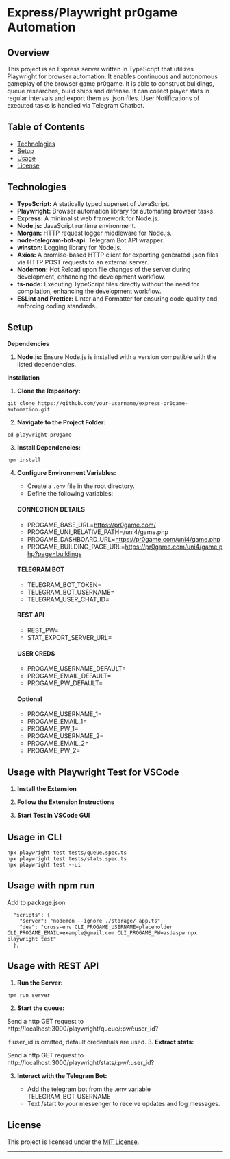 # Express/Playwright pr0game Automation

## Overview

This project is an Express server written in TypeScript that utilizes Playwright for browser automation. It enables continuous and autonomous gameplay of the browser game pr0game. It is able to construct buildings, queue researches, build ships and defense.
It can collect player stats in regular intervals and export them as .json files.
User Notifications of executed tasks is handled via Telegram Chatbot.

## Table of Contents

- [Technologies](#technologies)
- [Setup](#setup)
- [Usage](#usage)
- [License](#license)

## Technologies

- **TypeScript:** A statically typed superset of JavaScript.
- **Playwright:** Browser automation library for automating browser tasks.
- **Express:** A minimalist web framework for Node.js.
- **Node.js:** JavaScript runtime environment.
- **Morgan:** HTTP request logger middleware for Node.js.
- **node-telegram-bot-api:** Telegram Bot API wrapper.
- **winston:** Logging library for Node.js.
- **Axios:** A promise-based HTTP client for exporting generated .json files via HTTP POST requests to an external server.
- **Nodemon:** Hot Reload upon file changes of the server during development, enhancing the development workflow.
- **ts-node:** Executing TypeScript files directly without the need for compilation, enhancing the development workflow.
- **ESLint and Prettier:** Linter and Formatter for ensuring code quality and enforcing coding standards.

## Setup

**Dependencies**

1. **Node.js:** Ensure Node.js is installed with a version compatible with the listed dependencies.

**Installation**

1. **Clone the Repository:**

```
git clone https://github.com/your-username/express-pr0game-automation.git
```

2. **Navigate to the Project Folder:**

```
cd playwright-pr0game
```

3. **Install Dependencies:**

```
npm install
```

4. **Configure Environment Variables:**

   - Create a `.env` file in the root directory.
   - Define the following variables:
   #### CONNECTION DETAILS
     - PROGAME_BASE_URL=https://pr0game.com/
     - PROGAME_UNI_RELATIVE_PATH=/uni4/game.php
     - PROGAME_DASHBOARD_URL=https://pr0game.com/uni4/game.php
     - PROGAME_BUILDING_PAGE_URL=https://pr0game.com/uni4/game.php?page=buildings
   #### TELEGRAM BOT
     - TELEGRAM_BOT_TOKEN=
     - TELEGRAM_BOT_USERNAME=
     - TELEGRAM_USER_CHAT_ID=
   #### REST API
     - REST_PW=
     - STAT_EXPORT_SERVER_URL=
   #### USER CREDS
     - PROGAME_USERNAME_DEFAULT=
     - PROGAME_EMAIL_DEFAULT=
     - PROGAME_PW_DEFAULT=

     #### Optional
     - PROGAME_USERNAME_1=
     - PROGAME_EMAIL_1=
     - PROGAME_PW_1=
     - PROGAME_USERNAME_2=
     - PROGAME_EMAIL_2=
     - PROGAME_PW_2=



## Usage with Playwright Test for VSCode

1. **Install the Extension**

2. **Follow the Extension Instructions**

3. **Start Test in VSCode GUI**


## Usage in CLI
```
npx playwright test tests/queue.spec.ts
npx playwright test tests/stats.spec.ts
npx playwright test --ui
```

## Usage with npm run

Add to package.json
```
  "scripts": {
    "server": "nodemon --ignore ./storage/ app.ts",
    "dev": "cross-env CLI_PROGAME_USERNAME=placeholder CLI_PROGAME_EMAIL=example@gmail.com CLI_PROGAME_PW=asdaspw npx playwright test"
  },
```

## Usage with REST API

1. **Run the Server:**

```
npm run server
```

2. **Start the queue:**

Send a http GET request to
http://localhost:3000/playwright/queue/:pw/:user_id?

if user_id is omitted, default credentials are used.
3. **Extract stats:**

Send a http GET request to
http://localhost:3000/playwright/stats/:pw/:user_id?

3. **Interact with the Telegram Bot:**

   - Add the telegram bot from the .env variable TELEGRAM_BOT_USERNAME
   - Text /start to your messenger to receive updates and log messages.

## License

This project is licensed under the [MIT License](LICENSE).

---
